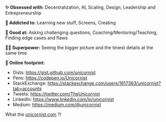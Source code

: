 **✨ Obsessed with:** Decentralization, AI, Scaling, Design, Leadership and Entrepreneurship

**💉 Addicted to:** Learning new stuff, Screens, Creating

**💪 Good at:** Asking challenging questions, Coaching/Mentoring/Teaching, Finding edge cases and flaws

**🧙‍♂️ Superpower:** Seeing the bigger picture and the tiniest details at the same time


**🐾 Online footprint:**

- Gists: https://gist.github.com/unicornist
- Pens: https://codepen.io/Unicornist
- StackExchange: https://stackexchange.com/users/1617363/unicornist?tab=accounts
- Tweets: https://twitter.com/TheUnicornist
- LinkedIn: https://www.linkedin.com/in/unicornist
- Medium: https://medium.com/@unicornist


What the [unicornist.com](https://unicornist.com/) ?!
